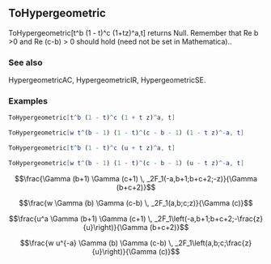 ##  ToHypergeometric 

ToHypergeometric[t^b (1 - t)^c (1+tz)^a,t] returns $\text{Null}$. Remember that Re b >0 and Re (c-b) > 0 should hold (need not be set in Mathematica)..

###  See also 

HypergeometricAC, HypergeometricIR, HypergeometricSE.

###  Examples 

```mathematica
ToHypergeometric[t^b (1 - t)^c (1 + t z)^a, t] 
 
ToHypergeometric[w t^(b - 1) (1 - t)^(c - b - 1) (1 - t z)^-a, t] 
 
ToHypergeometric[t^b (1 - t)^c (u + t z)^a, t] 
 
ToHypergeometric[w t^(b - 1) (1 - t)^(c - b - 1) (u - t z)^-a, t]
```

$$\frac{\Gamma (b+1) \Gamma (c+1) \, _2F_1(-a,b+1;b+c+2;-z)}{\Gamma (b+c+2)}$$

$$\frac{w \Gamma (b) \Gamma (c-b) \, _2F_1(a,b;c;z)}{\Gamma (c)}$$

$$\frac{u^a \Gamma (b+1) \Gamma (c+1) \, _2F_1\left(-a,b+1;b+c+2;-\frac{z}{u}\right)}{\Gamma (b+c+2)}$$

$$\frac{w u^{-a} \Gamma (b) \Gamma (c-b) \, _2F_1\left(a,b;c;\frac{z}{u}\right)}{\Gamma (c)}$$